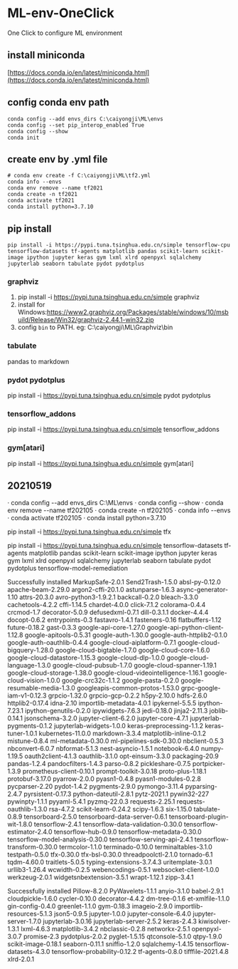 # ML-env-OneClick
 One Click to configure ML environment

## install miniconda
[https://docs.conda.io/en/latest/miniconda.html](https://docs.conda.io/en/latest/miniconda.html)

## config conda env path
```
conda config --add envs_dirs C:\caiyongji\ML\envs 
conda config --set pip_interop_enabled True
conda config --show
conda init
```
## create env by .yml file
```
# conda env create -f C:\caiyongji\ML\tf2.yml 
conda info --envs
conda env remove --name tf2021
conda create -n tf2021
conda activate tf2021
conda install python=3.7.10
```

## pip install 
```
pip install -i https://pypi.tuna.tsinghua.edu.cn/simple tensorflow-cpu tensorflow-datasets tf-agents matplotlib pandas scikit-learn scikit-image ipython jupyter keras gym lxml xlrd openpyxl sqlalchemy jupyterlab seaborn tabulate pydot pydotplus 
```

### graphviz
1. pip install -i https://pypi.tuna.tsinghua.edu.cn/simple graphviz
2. install for Windows:https://www2.graphviz.org/Packages/stable/windows/10/msbuild/Release/Win32/graphviz-2.44.1-win32.zip
3. config `bin` to PATH. eg: C:\caiyongji\ML\Graphviz\bin

### tabulate
pandas to markdown

### pydot pydotplus
pip install -i https://pypi.tuna.tsinghua.edu.cn/simple pydot pydotplus

### tensorflow_addons

pip install -i https://pypi.tuna.tsinghua.edu.cn/simple tensorflow_addons

### gym[atari]

pip install -i https://pypi.tuna.tsinghua.edu.cn/simple gym[atari]


## 20210519

· conda config --add envs_dirs C:\ML\envs
· conda config --show
· conda env remove --name tf202105
· conda create -n tf202105
· conda info --envs
· conda activate tf202105
· conda install python=3.7.10

pip install -i https://pypi.tuna.tsinghua.edu.cn/simple tfx

pip install -i https://pypi.tuna.tsinghua.edu.cn/simple tensorflow-datasets tf-agents matplotlib pandas scikit-learn scikit-image ipython jupyter keras gym lxml xlrd openpyxl sqlalchemy jupyterlab seaborn tabulate pydot pydotplus tensorflow-model-remediation












Successfully installed MarkupSafe-2.0.1 Send2Trash-1.5.0 absl-py-0.12.0 apache-beam-2.29.0 argon2-cffi-20.1.0 astunparse-1.6.3 async-generator-1.10 attrs-20.3.0 avro-python3-1.9.2.1 backcall-0.2.0 bleach-3.3.0 cachetools-4.2.2 cffi-1.14.5 chardet-4.0.0 click-7.1.2 colorama-0.4.4 crcmod-1.7 decorator-5.0.9 defusedxml-0.7.1 dill-0.3.1.1 docker-4.4.4 docopt-0.6.2 entrypoints-0.3 fastavro-1.4.1 fasteners-0.16 flatbuffers-1.12 future-0.18.2 gast-0.3.3 google-api-core-1.27.0 google-api-python-client-1.12.8 google-apitools-0.5.31 google-auth-1.30.0 google-auth-httplib2-0.1.0 google-auth-oauthlib-0.4.4 google-cloud-aiplatform-0.7.1 google-cloud-bigquery-1.28.0 google-cloud-bigtable-1.7.0 google-cloud-core-1.6.0 google-cloud-datastore-1.15.3 google-cloud-dlp-1.0.0 google-cloud-language-1.3.0 google-cloud-pubsub-1.7.0 google-cloud-spanner-1.19.1 google-cloud-storage-1.38.0 google-cloud-videointelligence-1.16.1 google-cloud-vision-1.0.0 google-crc32c-1.1.2 google-pasta-0.2.0 google-resumable-media-1.3.0 googleapis-common-protos-1.53.0 grpc-google-iam-v1-0.12.3 grpcio-1.32.0 grpcio-gcp-0.2.2 h5py-2.10.0 hdfs-2.6.0 httplib2-0.17.4 idna-2.10 importlib-metadata-4.0.1 ipykernel-5.5.5 ipython-7.23.1 ipython-genutils-0.2.0 ipywidgets-7.6.3 jedi-0.18.0 jinja2-2.11.3 joblib-0.14.1 jsonschema-3.2.0 jupyter-client-6.2.0 jupyter-core-4.7.1 jupyterlab-pygments-0.1.2 jupyterlab-widgets-1.0.0 keras-preprocessing-1.1.2 keras-tuner-1.0.1 kubernetes-11.0.0 markdown-3.3.4 matplotlib-inline-0.1.2 mistune-0.8.4 ml-metadata-0.30.0 ml-pipelines-sdk-0.30.0 nbclient-0.5.3 nbconvert-6.0.7 nbformat-5.1.3 nest-asyncio-1.5.1 notebook-6.4.0 numpy-1.19.5 oauth2client-4.1.3 oauthlib-3.1.0 opt-einsum-3.3.0 packaging-20.9 pandas-1.2.4 pandocfilters-1.4.3 parso-0.8.2 pickleshare-0.7.5 portpicker-1.3.9 prometheus-client-0.10.1 prompt-toolkit-3.0.18 proto-plus-1.18.1 protobuf-3.17.0 pyarrow-2.0.0 pyasn1-0.4.8 pyasn1-modules-0.2.8 pycparser-2.20 pydot-1.4.2 pygments-2.9.0 pymongo-3.11.4 pyparsing-2.4.7 pyrsistent-0.17.3 python-dateutil-2.8.1 pytz-2021.1 pywin32-227 pywinpty-1.1.1 pyyaml-5.4.1 pyzmq-22.0.3 requests-2.25.1 requests-oauthlib-1.3.0 rsa-4.7.2 scikit-learn-0.24.2 scipy-1.6.3 six-1.15.0 tabulate-0.8.9 tensorboard-2.5.0 tensorboard-data-server-0.6.1 tensorboard-plugin-wit-1.8.0 tensorflow-2.4.1 tensorflow-data-validation-0.30.0 tensorflow-estimator-2.4.0 tensorflow-hub-0.9.0 tensorflow-metadata-0.30.0 tensorflow-model-analysis-0.30.0 tensorflow-serving-api-2.4.1 tensorflow-transform-0.30.0 termcolor-1.1.0 terminado-0.10.0 terminaltables-3.1.0 testpath-0.5.0 tfx-0.30.0 tfx-bsl-0.30.0 threadpoolctl-2.1.0 tornado-6.1 tqdm-4.60.0 traitlets-5.0.5 typing-extensions-3.7.4.3 uritemplate-3.0.1 urllib3-1.26.4 wcwidth-0.2.5 webencodings-0.5.1 websocket-client-1.0.0 werkzeug-2.0.1 widgetsnbextension-3.5.1 wrapt-1.12.1 zipp-3.4.1

Successfully installed Pillow-8.2.0 PyWavelets-1.1.1 anyio-3.1.0 babel-2.9.1 cloudpickle-1.6.0 cycler-0.10.0 decorator-4.4.2 dm-tree-0.1.6 et-xmlfile-1.1.0 gin-config-0.4.0 greenlet-1.1.0 gym-0.18.3 imageio-2.9.0 importlib-resources-5.1.3 json5-0.9.5 jupyter-1.0.0 jupyter-console-6.4.0 jupyter-server-1.7.0 jupyterlab-3.0.16 jupyterlab-server-2.5.2 keras-2.4.3 kiwisolver-1.3.1 lxml-4.6.3 matplotlib-3.4.2 nbclassic-0.2.8 networkx-2.5.1 openpyxl-3.0.7 promise-2.3 pydotplus-2.0.2 pyglet-1.5.15 qtconsole-5.1.0 qtpy-1.9.0 scikit-image-0.18.1 seaborn-0.11.1 sniffio-1.2.0 sqlalchemy-1.4.15 tensorflow-datasets-4.3.0 tensorflow-probability-0.12.2 tf-agents-0.8.0 tifffile-2021.4.8 xlrd-2.0.1
